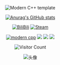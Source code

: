 <div id="title" align=center>
<div id="Visitor Count" align=center>
  
![Modern C++ template][github-sub-title:img]

[![Anurag's GitHub stats](https://github-readme-stats.vercel.app/api?username=Arctic-Fox14&show_icons=true&theme=tokyonight)](https://space.bilibili.com/401803520)

[![BiliBili](https://img.shields.io/badge/Video-Welcome_to_my_BiliBili-brightgreen)](https://space.bilibili.com/401803520)
[![Steam](https://img.shields.io/badge/Steam-My_Steam_HomePage-blue)](https://steamcommunity.com/profiles/76561199035406183/)

[![modern cpp](https://img.shields.io/badge/Code-C++-blue)](https://learn.microsoft.com/zh-cn/cpp/cpp/welcome-back-to-cpp-modern-cpp) 
![](https://img.shields.io/badge/讨厌-熬夜-yellow) 
![](https://img.shields.io/badge/喜欢-Counter--Strike_2-red) 
![](https://img.shields.io/badge/致力于-建设ZeRo社区-green)

</div>

![Visitor Count](https://profile-counter.glitch.me/Arctic-Fox14/count.svg)

![头像](image/壁纸.png)

[github-sub-title:img]: https://readme-typing-svg.herokuapp.com?font=Segoe+Script&center=true&lines=北极狐_Arctic_Fox.
